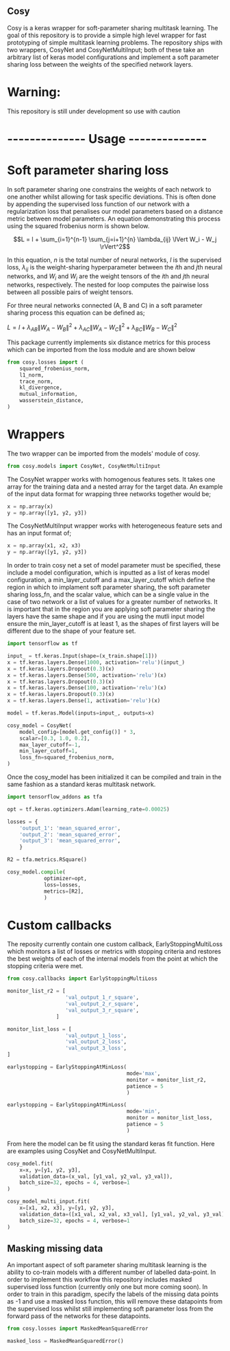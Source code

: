 ## Cosy ##

Cosy is a keras wrapper for soft-parameter sharing multitask learning.
The goal of this repository is to provide a simple high level wrapper for fast
prototyping of simple multitask learning problems. The repository ships with two 
wrappers, CosyNet and CosyNetMultiInput; both of these take an arbitrary list of
keras model configurations and implement a soft parameter sharing loss between the 
weights of the specified network layers. 

# Warning: #
This repository is still under development so use with caution


# --------------  Usage -------------- #

# Soft parameter sharing loss #
In soft parameter sharing one constrains the
weights of each network to one another whilst allowing for task
specific deviations. This is often done by appending the supervised loss
function of our network with a regularization loss that penalises our model parameters based on a distance
metric between model parameters. An equation demonstrating this process using the 
squared frobenius norm is shown below.

$$L = l + \sum_{i=1}^{n-1} \sum_{j=i+1}^{n} \lambda_{ij} \lVert W_i - W_j \rVert^2$$

In this equation, $n$ is the total number of neural networks, $l$ is the supervised loss, $\lambda_{ij}$ is the 
weight-sharing hyperparameter between the $i$th and $j$th neural networks, and $W_i$ and $W_j$ are the weight tensors of 
the $i$th and $j$th neural networks, respectively. The nested for loop computes the pairwise loss between all possible 
pairs of weight tensors. 

[//]: # (The outer for loop iterates over the first $n-1$ neural networks, and the inner for loop iterates )
[//]: # (over the remaining $n-i$ neural networks. This ensures that each pair of neural networks is considered only once.)

For three neural networks connected (A, B and C) in a soft parameter sharing process this
equation can be defined as;

$L = l + \lambda_{AB} \lVert W_A - W_B \rVert^2 + \lambda_{AC} \lVert W_A - W_C \rVert^2 + \lambda_{BC} \lVert W_B - W_C \rVert^2$

This package currently implements six distance metrics for this process which can be imported 
from the loss module and are shown below

```python 
from cosy.losses import (
    squared_frobenius_norm,
    l1_norm,
    trace_norm,
    kl_divergence,
    mutual_information,
    wasserstein_distance,
)
```

# Wrappers #

The two wrapper can be imported from the models' module of cosy.
```python 
from cosy.models import CosyNet, CosyNetMultiInput
```
The CosyNet wrapper works with homogenous features sets. It takes 
one array for the training data and a nested array for the target data. An example of the
input data format for wrapping three networks together would be;

```python 
x = np.array(x)
y = np.array([y1, y2, y3])
```

The CosyNetMultiInput wrapper works with heterogeneous feature sets 
and has an input format of;

```python 
x = np.array(x1, x2, x3)
y = np.array([y1, y2, y3])
```

In order to train cosy net a set of model parameter must be specified,
these include a model configuration, which is inputted as a list of keras model
configuration, a min_layer_cutoff and a max_layer_cutoff which define the region
in which to implament soft parameter sharing, the soft parameter sharing loss_fn, and the 
scalar value, which can be a single value in the case of two network or a list of values 
for a greater number of networks. It is important that in the region  you are applying soft parameter sharing the layers have the same
shape and if you are using the mutli input model ensure the min_layer_cutoff is at least 1,
as the shapes of first layers will be different due to the shape of your feature set. 


```python 
import tensorflow as tf

input_ = tf.keras.Input(shape=(x_train.shape[1]))
x = tf.keras.layers.Dense(1000, activation='relu')(input_)
x = tf.keras.layers.Dropout(0.3)(x)
x = tf.keras.layers.Dense(500, activation='relu')(x)
x = tf.keras.layers.Dropout(0.3)(x)
x = tf.keras.layers.Dense(100, activation='relu')(x)
x = tf.keras.layers.Dropout(0.3)(x)
x = tf.keras.layers.Dense(1, activation='relu')(x)

model = tf.keras.Model(inputs=input_, outputs=x)

cosy_model = CosyNet(
    model_config=[model.get_config()] * 3,
    scalar=[0.3, 1.0, 0.2],
    max_layer_cutoff=-1,
    min_layer_cutoff=1,
    loss_fn=squared_frobenius_norm,
)
```

Once the cosy_model has been initialized it can be compiled and train in the same fashion
as a standard keras multitask network.

```python
import tensorflow_addons as tfa

opt = tf.keras.optimizers.Adam(learning_rate=0.00025)

losses = {
    'output_1': 'mean_squared_error',
    'output_2': 'mean_squared_error',
    'output_3': 'mean_squared_error',
    }

R2 = tfa.metrics.RSquare()

cosy_model.compile(
            optimizer=opt,
            loss=losses,
            metrics=[R2],
            )
```

# Custom callbacks # 
The reposity currently contain one custom callback, EarlyStoppingMultiLoss which monitors
a list of losses or metrics with stopping criteria and restores the best weights of each of the internal
models from the point at which the stopping criteria were met.

```python
from cosy.callbacks import EarlyStoppingMultiLoss

monitor_list_r2 = [
                   'val_output_1_r_square',
                   'val_output_2_r_square',
                   'val_output_3_r_square',
                ]

monitor_list_loss = [
                   'val_output_1_loss',
                   'val_output_2_loss',
                   'val_output_3_loss',
]

earlystopping = EarlyStoppingAtMinLoss(
                                       mode='max',
                                       monitor = monitor_list_r2,
                                       patience = 5
                                       )

earlystopping = EarlyStoppingAtMinLoss(
                                       mode='min',
                                       monitor = monitor_list_loss,
                                       patience = 5
                                       )


```

From here the model can be fit using the standard keras fit function. Here are examples
using CosyNet and CosyNetMultiInput.

```python
cosy_model.fit(
    x=x, y=[y1, y2, y3],
    validation_data=(x_val, [y1_val, y2_val, y3_val]),
    batch_size=32, epochs = 4, verbose=1
)

cosy_model_multi_input.fit( 
    x=[x1, x2, x3], y=[y1, y2, y3],
    validation_data=([x1_val, x2_val, x3_val], [y1_val, y2_val, y3_val]),
    batch_size=32, epochs = 4, verbose=1
)
```

## Masking missing data ##

An important aspect of soft parameter sharing multitask learning is the ability to co-train models with a different number of 
labelled data-point. In order to implement this workflow this repository includes masked supervised loss function (currently
only one but more coming soon). In order to train in this paradigm, specify the labels of the missing data points as -1 and use 
a masked loss function, this will remove these datapoints from the supervised loss whilst still implementing soft parameter loss
from the forward pass of the networks for these datapoints.

```python
from cosy.losses import MaskedMeanSquaredError

masked_loss = MaskedMeanSquaredError()
```











